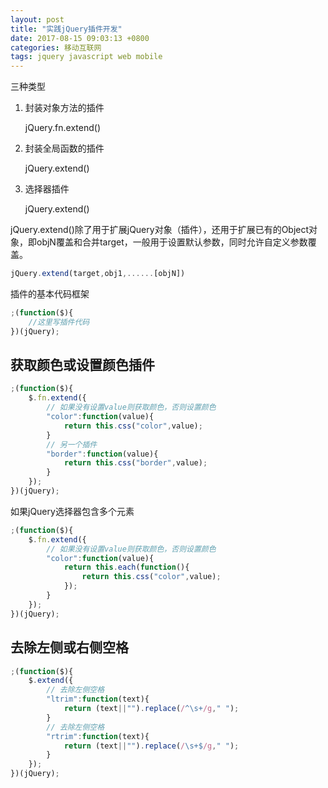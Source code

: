 ```yaml
---
layout: post
title: "实践jQuery插件开发"
date: 2017-08-15 09:03:13 +0800
categories: 移动互联网
tags: jquery javascript web mobile
---
```


三种类型

1. 封装对象方法的插件

   jQuery.fn.extend()

2. 封装全局函数的插件

   jQuery.extend()

3. 选择器插件

   jQuery.extend()

jQuery.extend()除了用于扩展jQuery对象（插件），还用于扩展已有的Object对象，即objN覆盖和合并target，一般用于设置默认参数，同时允许自定义参数覆盖。

```javascript
jQuery.extend(target,obj1,......[objN])
```

插件的基本代码框架

```javascript
;(function($){
	//这里写插件代码
})(jQuery);
```

## 获取颜色或设置颜色插件

```javascript
;(function($){
	$.fn.extend({
      	// 如果没有设置value则获取颜色，否则设置颜色
		"color":function(value){
			return this.css("color",value);
		}
      	// 另一个插件
      	"border":function(value){
			return this.css("border",value);
		}
	});
})(jQuery);
```

如果jQuery选择器包含多个元素

```javascript
;(function($){
	$.fn.extend({
      	// 如果没有设置value则获取颜色，否则设置颜色
		"color":function(value){
			return this.each(function(){
             	return this.css("color",value);
			});
		}
	});
})(jQuery);
```



## 去除左侧或右侧空格

```javascript
;(function($){
	$.extend({
      	// 去除左侧空格
		"ltrim":function(text){
			return (text||"").replace(/^\s+/g," ");
		}
      	// 去除左侧空格
      	"rtrim":function(text){
			return (text||"").replace(/\s+$/g," ");
		}
	});
})(jQuery);
```

